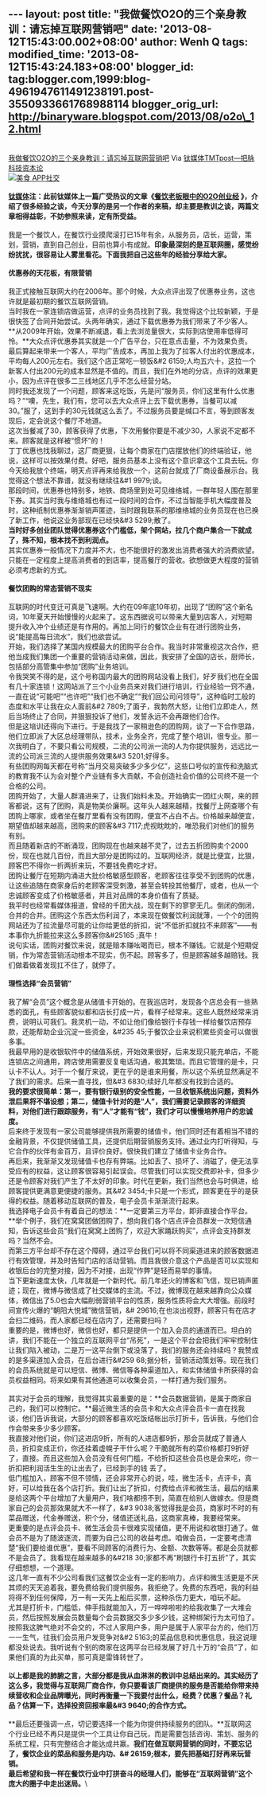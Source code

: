 --- layout: post title: "我做餐饮O2O的三个亲身教训：请忘掉互联网营销吧"
date: '2013-08-12T15:43:00.002+08:00' author: Wenh Q tags:
modified\_time: '2013-08-12T15:43:24.183+08:00' blogger\_id:
tag:blogger.com,1999:blog-4961947611491238191.post-3550933661768988114
blogger\_orig\_url: http://binaryware.blogspot.com/2013/08/o2o\_12.html
---
[\
我做餐饮O2O的三个亲身教训：请忘掉互联网营销吧](http://www.tmtpost.com/54409.html)
Via [钛媒体TMTpost—把脉科技资本论](http://www.tmtpost.com/)
\
[![美食
APP社交](http://www.tmtpost.com/wp-content/uploads/2013/06/13726117859-560x448.jpg "美食社交")](http://www.tmtpost.com/wp-content/uploads/2013/06/13726117859.jpg)\
\
**[钛媒体](http://www.tmtpost.com/ "钛媒体")注：此前钛媒体上一篇广受热议的文章《[餐饮老板眼中的O2O创业经](http://www.tmtpost.com/54064.html) 》，介绍了很多经验之谈，今天分享的是另一个作者的来稿，却主要是教训之谈，两篇文章相得益彰，不妨参照来读，定有所受益。**\
\
我是一个餐饮人，在餐饮行业摸爬滚打已15年有余，从服务员，店长，运营，策划，营销，直到自己创业，目前也算小有成就。**印象最深刻的是互联网圈，感觉纷纷扰扰，很容易让人雾里看花。下面我把自己这些年的经验分享给大家。**\
\
**优惠券的天花板，**有限营销****\
\
我正式接触互联网大约在2006年。那个时候，大众点评出现了优惠券业务，这也许就是最初期的餐饮互联网营销。\
当时我在一家连锁店做运营，点评的业务员找到了我。我觉得这个比较新颖，于是很快签了合同开始尝试。头两年确实，通过下载优惠券为我们带来了不少客人。\
**从2009年开始，效果不断减退，看上去浏览量很大，实际到店使用率低得可怜。**大众点评优惠券其实就是一个广告平台，只在意点击量，不为效果负责。最后算起来带来一个客人，平均广告成本，再加上我为了拉客人付出的优惠成本，平均每人200元左右。我们这个店正常吃一顿饭&\#2
6159;人均五六十，这拉一个新客人付出200元的成本显然是不值的。而且，我们在外地的分店，点评的效果更小，因为点评在很多二三线地区几乎不怎么经营分站。\
同时我还发现了一个问题，顾客来这吃饭，先是问“服务员，你们这里有什么优惠吗？”“噢，先生，我们有，您可以去大众点评上去下载优惠券，当餐可以减30。”服了，这到手的30元钱就这么丢了。不过服务员要是缄口不言，等到顾客发现后，定会说这个餐厅不地道。\
这次当餐减了30，顾客获得了优惠，下次用餐你要是不减少30，人家说不定都不来。顾客就是这样被“惯坏”的！\
丁丁优惠也找我聊过，这厂商更狠，让每个商家在门店摆放他们的终端验证，他说，这样可以按效果付费。好吧，服务员基本上没有这个意识拿这个工具去玩。你今天给我放个终端，明天点评再来给我放一个，这前台就成了厂商设备展示台。我觉得这个想法不靠谱，就没有继续往&\#1
9979;谈。\
那段时间，优惠券也特别多，地铁、商场里到处可见维络城，一群年轻人围在那里下券。其实当时我与维络城也有过一段时间的合作，不过当智能手机大幅度普及时，这种纸制优惠券渐渐销声匿迹，当时跟我联系的那维络城的业务员现在也已换了新工作，他说这业务部现在已经快&\#3
5299;散了。\
**当时好多创业团队觉得优惠券这个门槛低，架个网站，拉几个商户集合一下就成了，殊不知，根本找不到利润点。**\
其实优惠券一般情况下力度并不大，也不能很好的激发出消费者强大的消费欲望。只能在一定程度上提高消费者的到店率，提高餐厅的营收。欲想做更大程度的营销必须考虑新的方式。\
\
**餐饮团购的常态营销不现实**\
\
互联网的时代变迁可真是飞速啊。大约在09年底10年初，出现了“团购”这个新名词，10年夏天开始慢慢的火起来了。这东西据说可以带来大量到店客人，对短期提升收入冲个业绩还是有作用的。再加上同行的餐饮企业有在进行团购业务，说“能提高每日流水”，我们也欲尝试。\
开始，我们选择了某国内规模最大的团购平台合作。我当时非常重视这次合作，把他当成我们集团一个重要的营销活动来做，因此，我安排了全国的店长，厨师长，包括部分高管集中参加“团购”业务培训。\
令我哭笑不得的是，这个号称国内最大的团购网站没看上我们，好歹我们也在全国有几十家连锁！这网站派了三个小业务员来对我们进行培训，行业经验一窍不通，一直在说“可能吧”“也许吧”“我们也不确定”“我们回公司问领导”，这种临时工般的态度和水平让我在众人面前&\#2
7809;了面子，我勃然大怒，让他们立即走人，然后当场终止了合同，并狠狠投诉了他们，发誓永远不会再跟他们合作。\
但是这培训还得向下进行。于是我找了一家稍逊色的团购网，谈了一下合作思路，他们立即派了大区总经理带队，技术，业务全齐，完成了整个培训，很专业。那一次我明白了，不要只看公司规模，二流的公司派一流的人为你提供服务，远远比一流的公司派三流的人提供服务效果&\#3
5201;好得多。\
有些团购网每天都在号称“当月交易突破多少多少亿”，这些口号似的宣传和洗脑式的教育我不认为会对整个产业链有多大贡献，不会创造社会价值的公司终不是一个合格的公司。\
团购开始了，大量人群涌进来了，让我们始料未及。开始确实一团红火啊，来的顾客都说，这有了团购，真是物美价廉啊。这年头人越来越精，找餐厅上网查哪个有团购上哪家，或者坐在餐厅里看有没有团购，便宜不占白不占。价格越来越便宜，期望值却越来越高，团购来的顾客&\#3
7117;虎视眈眈的，唯恐我们对他们的服务有别。\
而且随着新店的不断涌现，团购现在也越来越不灵了，过去五折团购卖个2000份，现在也就几百份，而且大部分是团购过的。互联网经济，就是比便宜，比狠，顾客巴不得你一折两折来玩，不要钱免费吃才好。\
团购让餐厅在短期内涌进大批价格敏感型顾客，老顾客往往享受不到团购的优惠，让这些追随在商家身后的老顾客深受刺激，甚至会转投其他餐厅，或者，也从一个忠诚顾客变成了价格敏感者，并且对品牌的本身价值有了质疑。\
我平时也经常看媒体报道，曾经的千团大战，现在剩下的寥寥无几。倒闭的倒闭，合并的合并。团购这个东西太伤利润了，本来现在做餐饮利润就薄，一个个的团购网站还为了拉流量尽可能的让你给更低的折扣，说“不低折扣就拉不来顾客”——有本事你九折能拉来这么多顾客你&\#25165
;真牛！\
说句实话，团购对餐饮来说，就是赔本赚吆喝而已，根本不赚钱。它就是个短期促销，作为常态营销活动根本不现实，伤不起。顾客多了，但是顾客越多越赔钱。我们做着做着发现扛不住了，就停了。\
\
**理性选择“会员营销”**\
\
我了解“会员”这个概念是从储值卡开始的。在我巡店时，发现各个店总会有一些熟悉的面孔，有些顾客貌似都和店长打成一片，看样子经常来。这些人既然经常来消费，说明认可我们。我灵机一动，不如让他们像给银行卡存钱一样给餐饮店预存款，还能帮助企业沉淀一些资金，&\#235
45;于餐饮企业来说积累些资金可以做很多事。\
我最早用的是收银软件中的储值系统，开始效果很好，后来发现只能充单店，不能连锁店之间通用，跨店使用需要反复电话沟通，极其繁琐。而且它管理的是卡，只认卡不认人。对于一个餐厅来说，更在乎的是谁来用餐，所以这个系统显然满足不了我们的需求。后来一直寻找，但&\#3
6830;续好几年都没有找到合适的。\
**我的要求很简单：第一，要有银行级别的安全性能，一旦收银系统出问题，资料外泄后果将不堪设想；第二，储值卡针对的是“人”，我们需要记录顾客的详细资料，对他们进行跟踪服务，有“人”才能有“钱”，我们才可以慢慢培养用户的忠诚度。**\
后来终于发现有一家公司能够提供我所需要的储值卡，他们同时还有着相当不错的金融背景，不仅提供储值工具，还提供后期营销服务支持。通过业内打听得知，与它合作的伙伴有金百万，且评价良好。很快我们建立了储值卡业务合作。\
再后来，我渐渐又发现储值卡也存有弊端。比如丢了、损坏了、消磁了，便无法享受应有的权益，这让顾客很容易引起误会。尽管我们可以实现交费即补卡，但多少还是令顾客对我们产生了不太好的印象。时代在更新，我们当然也会与时俱进，给顾客提供更满意更便捷的服务。其&\#2
3454;卡只是一个形式，顾客更在乎的是获得的权益。随着移动互联网的普及，电子会员卡渐渐流行起来。\
我选择电子会员卡有着自己的想法：**一定要第三方平台，即非直接合作平台。**举个例子，我们在窝窝团做团购了，想向我们各个店点评会员群发一次短信通知，告诉这些会员“我们在窝窝上团购了，欢迎大家踊跃购买”，点评会支持群发吗？当然不会。\
而第三方平台却不存在这个障碍，通过平台我们可以将不同渠道进来的顾客数据进行有效管理，并及时告知门店的活动营销。而且我很介意这个产品是否可以实现和收银后台的完整对接，因为不对接，出现“作弊”是轻而易举的事情。\
当下更新速度太快，几年就是一个新时代。前几年还火的博客和飞信，现已销声匿迹；现在，微博与微信成了社交媒体的主流。不过，微博现在越来越靠向公众媒体，微信出了5.0也会大幅削弱营销平台的性质，服务性质将会大大增强。前段时间宣传火爆的“朝阳大悦城”微信营销，&\#
29616;在也淡出视野，顾客只有在店才会扫二维码，而人家都已经在店内了，还需要扫吗？\
重要的是，微博也好，微信也好，都只是提供一个加入会员的通道而已。坦白的讲，我们不能在一个独立的互联网平台“吊死”，一是这个平台会把我们牢牢控制住让我们陷入被动，二是万一这平台倒下或没落了，我们的服务还会持续吗？我赞成的是多渠道加入会员，在后台进行&\#259
68;据分析，营销活动策划等。现在我们的会员系统就是可以短信、微博、微信等各种渠道加入，和实体储值卡所获得的会员权益相同。将来如果有其他通道可以收集会员，一样打通为我们服务。\
\
其实对于会员的理解，我觉得其实最重要的是：**会员数据营销，是属于商家自己的，我们可以控制它。**最近微生活的会员卡和大众点评会员卡一直在找我谈，他们告诉我说，大部分的顾客都喜欢吃饭结帐出示打折卡，告诉我，与他们合作会带来多少多少顾客。\
我直接对他们说，你们这进店9折，所有的人进店都9折，那会员就成了普通人员，折扣变成正价，你还挂着虚幌子干什么呢？干脆就所有的菜价格都打9折好了，直接。而且这些加入会员没有任何门槛，不给折扣这些会员也是会来吃，你一折扣把利润活生生的让出去了，已经到手的钱
丢了。\
低门槛加入，顾客不但不领情，还会非常开心的说，哇，微生活卡，点评卡，真好，可以给我在各个店打折。我们让出了折扣，付费给点评和微生活，最后的结果是给这两个平台增加了大量用户，我们啥都捞不到，简直在给别人做嫁衣。但是商家自己的会员那效果就大不一样了，&\#3
9038;客觉得我是会员，商家时不时的有菜品赠送，代金券赠送，积个分，储值还送礼品，这商家真棒，我要经常来。\
更重要的是点评会员卡、微生活会员卡很难实现储值，更不用说和收银打通了。做会员不是为了随波逐流，而要为自己公司的收益考虑。咱做会员，一定要考虑清楚“我们要给谁优惠”，要看不同顾客的消费行为、金额、次数等等。都是会员就都不是会员了。我看现在越来越多的&\#218
30;家都不再“刷银行卡打五折”了，其实仔细想想，一个道理。\
这几年一直有不少公司看我们这餐饮企业有一定的影响力，点评和微生活更是不厌其烦的天天追着我，要免费给我们提供服务。我拒绝了。免费的东西吧，我的利益将得不到任何保障，万一有一天先上船后买票，这种杀伤力更大，咱玩不起。\
尤其是打折卡，门槛低，伸手指就能加入，万一哗哗啦啦的给我收集了一大堆会员，然后按照发展会员数量每个会员数据交多少多少钱，这种绑架行为太可怕了。按照我这脾气绝对不会交的，不过人家用户多，用户是属于人家平台方的，他们万一一生气，往我们会员用户发竞争对&\#2
5163;的菜品信息和优惠信息，我这说理都没处说去。我听说有个别的商家在这两平台已经发展了好几十万的“会员”了，如果他们真的为此买单，那可真是雷锋转世了。\
\
**以上都是我的肺腑之言，大部分都是我从血淋淋的教训中总结出来的。其实经历了这么多，我觉得与互联网厂商合作，你只要看该厂商提供的服务是否能给你带来持续营收和企业品牌曝光，同时再衡量一下我要付出什么，经费？优惠？餐品？礼品？估算一下，选择投资回报率最&\#3
9640;的合作方式。**\
\
**最后还要强调一点，切记要选择一个能为你提供持续服务的团队。**互联网这个行业已经不再只是提供一个工具让你自己玩，而是需要包括咨询、策划、服务的系统工程，只有完整结合才能达成共赢。**我们在做互联网营销的同时，不要忘记了，餐饮企业的菜品和服务是内功、&\#
26159;根本，要先把基础打好再来玩营销。**\
**最后希望和我一样在餐饮行业中打拼奋斗的经理人们，能够在“互联网营销”这个庞大的圈子中走出迷局。**\

